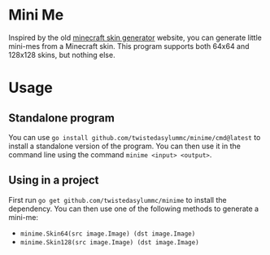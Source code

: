 # Mini Me

Inspired by the
old [minecraft skin generator](https://web.archive.org/web/20170504033631/http://minecraftskinavatar.com/) website, you
can generate little mini-mes from a Minecraft skin. This program supports both 64x64 and 128x128 skins, but nothing
else.

# Usage

## Standalone program

You can use `go install github.com/twistedasylummc/minime/cmd@latest` to install a standalone version of the program. You can then
use it in the command line using the command `minime <input> <output>`.

## Using in a project

First run `go get github.com/twistedasylummc/minime` to install the dependency. You can then use one of the following
methods to generate a mini-me:

- `minime.Skin64(src image.Image) (dst image.Image)`
- `minime.Skin128(src image.Image) (dst image.Image)`